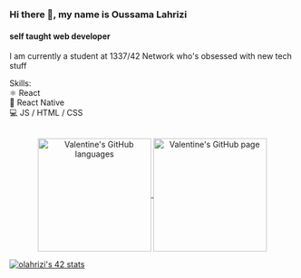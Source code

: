 ### Hi there 👋, my name is Oussama Lahrizi
#### self taught web developer
I am currently a student at 1337/42 Network who's obsessed with new tech stuff

Skills: <br>
⚛︎  React <br>
📱 React Native <br>
💻 JS / HTML / CSS <br>


</br>
<div align="center"> 
   <a href="https://github.com/oussamalahrizi" >
     <img align="center" src="https://github-readme-stats.vercel.app/api/top-langs/?username=oussamalahrizi&hide=HTML&langs_count=3&theme=ayu-mirage"" alt="Valentine's GitHub languages" height="200"/>
   </a>
   
   <a href="https://github.com/valentinefleith">
       <img align="center" src="https://github-readme-stats.vercel.app/api/?username=oussamalahrizi&theme=ayu-mirage&show_icons=true" alt="Valentine's GitHub page" height="200"/>
   </a>
</div>

[![olahrizi's 42 stats](https://badge.mediaplus.ma/levi/olahrizi)](https://github.com/oakoudad/badge42)
